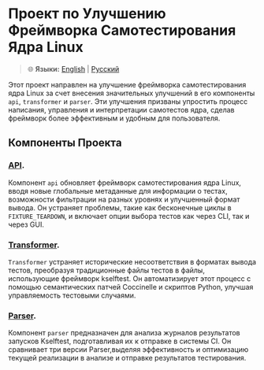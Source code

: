 # Проект по Улучшению Фреймворка Самотестирования Ядра Linux

> 🌐 **Языки:** [English](./README.md) | [Русский](./README_ru.md)

Этот проект направлен на улучшение фреймворка самотестирования ядра Linux за счет внесения значительных улучшений в его компоненты `api`, `transformer` и `parser`. Эти улучшения призваны упростить процесс написания, управления и интерпретации самотестов ядра, сделав фреймворк более эффективным и удобным для пользователя.

## Компоненты Проекта

### [API](./api/README_ru.md).

Компонент `api` обновляет фреймворк самотестирования ядра Linux, вводя новые глобальные метаданные для информации о тестах, возможности фильтрации на разных уровнях и улучшенный формат вывода. Он устраняет проблемы, такие как бесконечные циклы в `FIXTURE_TEARDOWN`, и включает опции выбора тестов как через CLI, так и через GUI.

### [Transformer](./transformer/README_ru.md).

`Transformer` устраняет исторические несоответствия в форматах вывода тестов, преобразуя традиционные файлы тестов в файлы, использующие фреймворк kselftest. Он автоматизирует этот процесс с помощью семантических патчей Coccinelle и скриптов Python, улучшая управляемость тестовыми случаями.

### [Parser](./parser/README_ru.md).

Компонент `parser` предназначен для анализа журналов результатов запусков Kselftest, подготавливая их к отправке в системы CI. Он сравнивает три версии Parser,выделяя эффективность и оптимизацию текущей реализации в анализе и отправке результатов тестирования.
